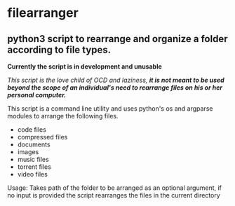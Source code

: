 # filearranger
## python3 script to rearrange and organize a folder according to file types.

**Currently the script is in development and unusable**

_This script is the love child of OCD and laziness, **it is not meant to be used beyond the scope
of an individual's need to rearrange files on his or her personal computer.**_


This script is a command line utility and uses python's os and argparse modules to arrange the following files.

* code files
* compressed files
* documents
* images
* music files
* torrent files
* video files

Usage:
Takes path of the folder to be arranged as an optional argument, if no input is provided the script rearranges the files in the current directory
